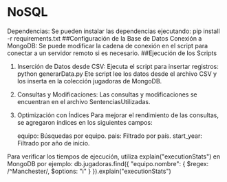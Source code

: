 # NoSQL
Dependencias: Se pueden instalar las dependencias ejecutando: 
pip install -r requirements.txt
##Configuración de la Base de Datos
Conexión a MongoDB: Se puede modificar la cadena de conexión en el script para conectar a un servidor remoto si es necesario.
##Ejecución de los Scripts
1. Inserción de Datos desde CSV:
Ejecuta el script para insertar registros:
python generarData.py
Ete script lee los datos desde el archivo CSV y los inserta en la colección jugadoras de MongoDB.
2. Consultas y Modificaciones:
Las consultas y modificaciones se encuentran en el archivo SentenciasUtilizadas.
3. Optimización con Índices
Para mejorar el rendimiento de las consultas, se agregaron índices en los siguientes campos:

    equipo: Búsquedas por equipo.
    pais: Filtrado por país.
    start_year: Filtrado por año de inicio.

Para verificar los tiempos de ejecución, utiliza explain("executionStats") en MongoDB por ejemplo:
db.jugadoras.find({
  "equipo.nombre": { $regex: /^Manchester/, $options: "i" }
}).explain("executionStats")
